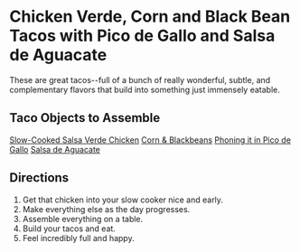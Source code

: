 Chicken Verde, Corn and Black Bean Tacos with Pico de Gallo and Salsa de Aguacate
=================================================================================

These are great tacos--full of a bunch of really wonderful, subtle, and complementary flavors that build into something just immensely eatable. 

Taco Objects to Assemble
------------------------

[Slow-Cooked Salsa Verde Chicken](/base_layers/slow_cooked_salsa_verde_chicken.md)
[Corn & Blackbeans](/base_layers/corn_blackbean.md)
[Phoning it in Pico de Gallo](/condiments/Pico_de_gallo.md)
[Salsa de Aguacate](/condiments/salsa_de_aguacate.md)

Directions
----------

1. Get that chicken into your slow cooker nice and early.
2. Make everything else as the day progresses.
3. Assemble everything on a table.
4. Build your tacos and eat.
5. Feel incredibly full and happy.